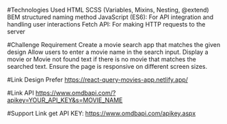 #Technologies Used
  HTML
  SCSS (Variables, Mixins, Nesting, @extend)
  BEM structured naming method
  JavaScript (ES6): For API integration and handling user interactions
  Fetch API: For making HTTP requests to the server
  
#Challenge Requirement
  Create a movie search app that matches the given design
  Allow users to enter a movie name in the search input.
  Display a movie or Movie not found text if there is no movie that matches the searched text.
  Ensure the page is responsive on different screen sizes.
  
#Link Design Prefer
  https://react-query-movies-app.netlify.app/
  
#Link API
  https://www.omdbapi.com/?apikey=YOUR_API_KEY&s=MOVIE_NAME
  
#Support
  Link get API KEY: https://www.omdbapi.com/apikey.aspx
